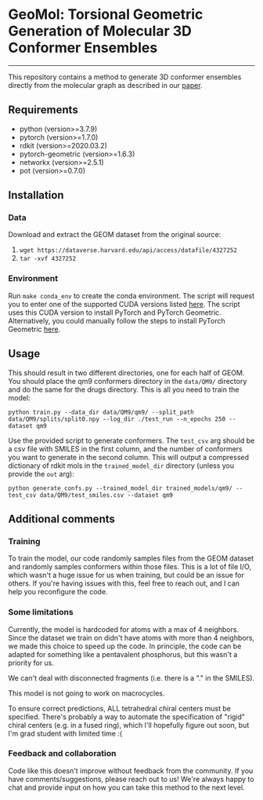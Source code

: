 # GeoMol: Torsional Geometric Generation of Molecular 3D Conformer Ensembles

---
This repository contains a method to generate 3D conformer ensembles directly from the molecular graph as described in
our [paper](https://arxiv.org/pdf/2106.07802.pdf). 


## Requirements

* python (version>=3.7.9)
* pytorch (version>=1.7.0)
* rdkit (version>=2020.03.2)
* pytorch-geometric (version>=1.6.3)
* networkx (version>=2.5.1)
* pot (version>=0.7.0)

## Installation

### Data
Download and extract the GEOM dataset from the original source:

1. `wget https://dataverse.harvard.edu/api/access/datafile/4327252`
2. `tar -xvf 4327252`

### Environment
Run `make conda_env` to create the conda environment. 
The script will request you to enter one of the supported CUDA versions listed [here](https://pytorch.org/get-started/locally/).
The script uses this CUDA version to install PyTorch and PyTorch Geometric. Alternatively, you could manually follow the
steps to install PyTorch Geometric [here](https://github.com/rusty1s/pytorch_geometric/blob/master/.travis.yml).

## Usage
This should result in two different directories, one for each half of GEOM. You should place the qm9 conformers directory
in the `data/QM9/` directory and do the same for the drugs directory. This is all you need to train the model:

`python train.py --data_dir data/QM9/qm9/ --split_path data/QM9/splits/split0.npy --log_dir ./test_run --n_epochs 250 --dataset qm9`

Use the provided script to generate conformers. The `test_csv` arg should be a csv file with SMILES in the first column,
and the number of conformers you want to generate in the second column. This will output a compressed dictionary of rdkit
mols in the `trained_model_dir` directory (unless you provide the `out` arg):

`python generate_confs.py --trained_model_dir trained_models/qm9/ --test_csv data/QM9/test_smiles.csv --dataset qm9`

## Additional comments

### Training
To train the model, our code randomly samples files from the GEOM dataset and randomly samples conformers within those
files. This is a lot of file I/O, which wasn't a huge issue for us when training, but could be an issue for others. If
you're having issues with this, feel free to reach out, and I can help you reconfigure the code.

### Some limitations
Currently, the model is hardcoded for atoms with a max of 4 neighbors. Since the dataset we train on didn't have atoms
with more than 4 neighbors, we made this choice to speed up the code. In principle, the code can be adapted for something
like a pentavalent phosphorus, but this wasn't a priority for us.

We can't deal with disconnected fragments (i.e. there is a "." in the SMILES).

This model is not going to work on macrocycles.

To ensure correct predictions, ALL tetrahedral chiral centers must be specified. There's probably a way to automate the
specification of "rigid" chiral centers (e.g. in a fused ring), which I'll hopefully figure out soon, but I'm grad
student with limited time :(

### Feedback and collaboration
Code like this doesn't improve without feedback from the community. If you have comments/suggestions, please reach out
to us! We're always happy to chat and provide input on how you can take this method to the next level.


